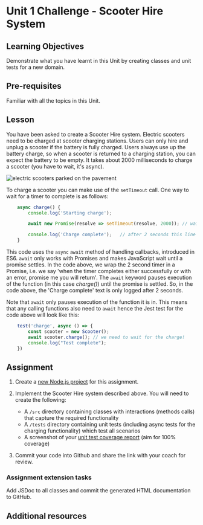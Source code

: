 # Unit 1 Challenge - Scooter Hire System

## Learning Objectives
Demonstrate what you have learnt in this Unit by creating classes and unit tests for a new domain. 

## Pre-requisites
Familiar with all the topics in this Unit.

## Lesson
You have been asked to create a Scooter Hire system. Electric scooters need to be charged at scooter charging stations. Users can only hire and unplug a scooter if the battery is fully charged. Users always use up the battery charge, so when a scooter is returned to a charging station, you can expect the battery to be empty. It takes about 2000 milliseconds to charge a scooter (you have to wait, it's async).

![electric scooters parked on the pavement](https://user-images.githubusercontent.com/1316724/114318905-f952e300-9b06-11eb-82f5-1b31b6a2b983.jpg)

To charge a scooter you can make use of the `setTimeout` call. One way to wait for a timer to complete is as follows:
```js
    async charge() {
        console.log('Starting charge'); 

        await new Promise(resolve => setTimeout(resolve, 2000)); // wait 2 seconds

        console.log('Charge complete');   // after 2 seconds this line will print
    }
```

This code uses the `async` `await` method of handling callbacks, introduced in ES6. `await` only works with Promises and makes JavaScript wait until a promise settles. In the code above, we wrap the 2 second timer in a Promise, i.e. we say 'when the timer completes either successfully or with an error, promise me you will return'. The `await` keyword pauses execution of the function (in this case *charge()*) until the promise is settled. So, in the code above, the 'Charge complete' text is only logged after 2 seconds.

Note that `await` only pauses execution of the function it is in. This means that any calling functions also need to `await` hence the Jest test for the code above will look like this:
```js
    test('charge', async () => {
        const scooter = new Scooter();
        await scooter.charge(); // we need to wait for the charge!
        console.log("Test complete");
    })
```

## Assignment
  1. Create a [new Node.js project](/curriculum/Bootcamp/FAQ#createNewProject) for this assignment.

  1. Implement the Scooter Hire system described above. You will need to create the following:

      * A `/src` directory containing classes with interactions (methods calls) that capture the required functionality
      * A `/tests` directory containing unit tests (including async tests for the charging functionality) which test all scenarios
      * A screenshot of your [unit test coverage report](/curriculum/Bootcamp/FAQ#generateCoverage) (aim for 100% coverage)

  1. Commit your code into Github and share the link with your coach for review.

### Assignment extension tasks
Add JSDoc to all classes and commit the generated HTML documentation to GitHub.

## Additional resources
